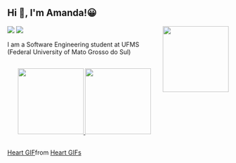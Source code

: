 ## Hi 👋, I'm Amanda!😀
<img align='right' src='https://raw.githubusercontent.com/PokeAPI/sprites/master/sprites/pokemon/other/showdown/7.gif' width='150'>
 <div> 
  <a href="https://instagram.com/httpsdinha" target="_blank"><img src="https://img.shields.io/badge/-Instagram-%23E4405F?style=for-the-badge&logo=instagram&logoColor=white" target="_blank"></a>
  <a href="https://www.linkedin.com/in/amandagois/" target="_blank"><img src="https://img.shields.io/badge/-LinkedIn-%230077B5?style=for-the-badge&logo=linkedin&logoColor=white" target="_blank"></a> 
</div>

I am a Software Engineering student at UFMS (Federal University of Mato Grosso do Sul)
     
  ##

<div align="center">
  <a href="https://github.com/httpsdinha">
  <img height="150em" src="https://github-readme-stats.vercel.app/api?username=httpsdinha&show_icons=true&theme=dark&include_all_commits=true&count_private=true"/>
  <img height="150em" src="https://github-readme-stats.vercel.app/api/top-langs/?username=httpsdinha&layout=compact&langs_count=7&theme=dark"/>
</div>

  ##
 
<div class="tenor-gif-embed" data-postid="5729049161273051212" data-share-method="host" data-aspect-ratio="1" data-width="100%"><a href="https://tenor.com/view/heart-gif-5729049161273051212">Heart GIF</a>from <a href="https://tenor.com/search/heart-gifs">Heart GIFs</a></div> <script type="text/javascript" async src="https://tenor.com/embed.js"></script>
